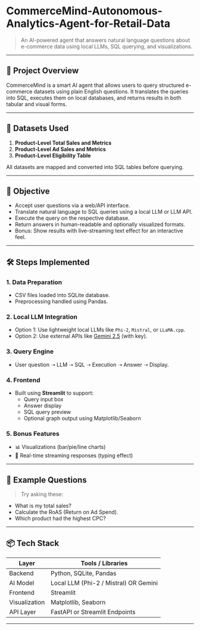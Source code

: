 # CommerceMind-Autonomous-Analytics-Agent-for-Retail-Data
> An AI-powered agent that answers natural language questions about e-commerce data using local LLMs, SQL querying, and visualizations.

---

## 🧠 Project Overview

CommerceMind is a smart AI agent that allows users to query structured e-commerce datasets using plain English questions. It translates the queries into SQL, executes them on local databases, and returns results in both tabular and visual forms.

---

## 📁 Datasets Used

1. **Product-Level Total Sales and Metrics**
2. **Product-Level Ad Sales and Metrics**
3. **Product-Level Eligibility Table**

All datasets are mapped and converted into SQL tables before querying.

---

## 🎯 Objective

- Accept user questions via a web/API interface.
- Translate natural language to SQL queries using a local LLM or LLM API.
- Execute the query on the respective database.
- Return answers in human-readable and optionally visualized formats.
- Bonus: Show results with live-streaming text effect for an interactive feel.

---

## 🛠️ Steps Implemented

### 1. **Data Preparation**
- CSV files loaded into SQLite database.
- Preprocessing handled using Pandas.

### 2. **Local LLM Integration**
- Option 1: Use lightweight local LLMs like `Phi-2`, `Mistral`, or `LLaMA.cpp`.
- Option 2: Use external APIs like [Gemini 2.5](https://aistudio.google.com/apikey) (with key).

### 3. **Query Engine**
- User question ➝ LLM ➝ SQL ➝ Execution ➝ Answer ➝ Display.

### 4. **Frontend**
- Built using **Streamlit** to support:
  - Query input box
  - Answer display
  - SQL query preview
  - Optional graph output using Matplotlib/Seaborn

### 5. **Bonus Features**
- 📊 Visualizations (bar/pie/line charts)
- 📡 Real-time streaming responses (typing effect)

---

## 🚀 Example Questions

> Try asking these:
- What is my total sales?
- Calculate the RoAS (Return on Ad Spend).
- Which product had the highest CPC?

---

## 📦 Tech Stack

| Layer          | Tools / Libraries                     |
|----------------|----------------------------------------|
| Backend        | Python, SQLite, Pandas                |
| AI Model       | Local LLM (Phi-2 / Mistral) OR Gemini |
| Frontend       | Streamlit                             |
| Visualization  | Matplotlib, Seaborn                   |
| API Layer      | FastAPI or Streamlit Endpoints        |

---

